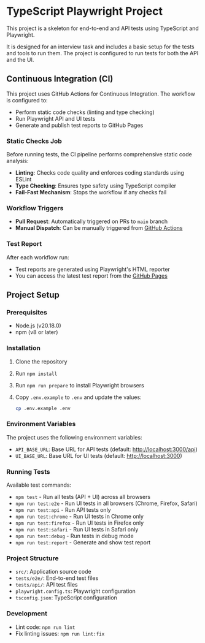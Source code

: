 # TypeScript Playwright Project

This project is a skeleton for end-to-end and API tests using TypeScript and Playwright.

It is designed for an interview task and includes a basic setup for the tests and tools to run them.
The project is configured to run tests for both the API and the UI.

## Continuous Integration (CI)

This project uses GitHub Actions for Continuous Integration. The workflow is configured to:

- Perform static code checks (linting and type checking)
- Run Playwright API and UI tests
- Generate and publish test reports to GitHub Pages

### Static Checks Job

Before running tests, the CI pipeline performs comprehensive static code analysis:

- **Linting**: Checks code quality and enforces coding standards using ESLint
- **Type Checking**: Ensures type safety using TypeScript compiler
- **Fail-Fast Mechanism**: Stops the workflow if any checks fail

### Workflow Triggers

- **Pull Request**: Automatically triggered on PRs to `main` branch
- **Manual Dispatch**: Can be manually triggered from [GitHub Actions](https://github.com/Ostap-Z/ts-pw-interview-task/actions)

### Test Report

After each workflow run:

- Test reports are generated using Playwright's HTML reporter
- You can access the latest test report from the [GitHub Pages](https://ostap-z.github.io/ts-pw-interview-task/)

## Project Setup

### Prerequisites

- Node.js (v20.18.0)
- npm (v8 or later)

### Installation

1. Clone the repository
2. Run `npm install`
3. Run `npm run prepare` to install Playwright browsers
4. Copy `.env.example` to `.env` and update the values:

   ```bash
   cp .env.example .env
   ```

### Environment Variables

The project uses the following environment variables:

- `API_BASE_URL`: Base URL for API tests (default: <http://localhost:3000/api>)
- `UI_BASE_URL`: Base URL for UI tests (default: <http://localhost:3000>)

### Running Tests

Available test commands:

- `npm test` - Run all tests (API + UI) across all browsers
- `npm run test:e2e` - Run UI tests in all browsers (Chrome, Firefox, Safari)
- `npm run test:api` - Run API tests only
- `npm run test:chrome` - Run UI tests in Chrome only
- `npm run test:firefox` - Run UI tests in Firefox only
- `npm run test:safari` - Run UI tests in Safari only
- `npm run test:debug` - Run tests in debug mode
- `npm run test:report` - Generate and show test report

### Project Structure

- `src/`: Application source code
- `tests/e2e/`: End-to-end test files
- `tests/api/`: API test files
- `playwright.config.ts`: Playwright configuration
- `tsconfig.json`: TypeScript configuration

### Development

- Lint code: `npm run lint`
- Fix linting issues: `npm run lint:fix`
